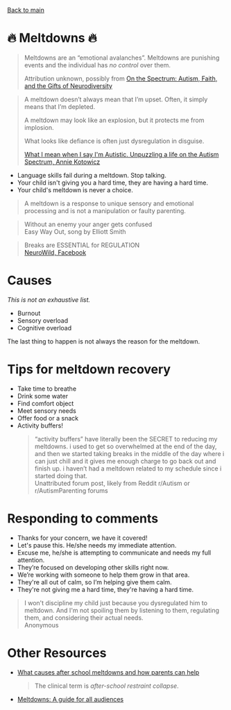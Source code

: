[Back to main](README.md)

# :fire: **Meltdowns** :fire:

> Meltdowns are an “emotional avalanches”.
> Meltdowns are punishing events and the individual has _no control_ over them.
> 
> Attribution unknown, possibly from [On the Spectrum: Autism, Faith, and the Gifts of Neurodiversity](https://www.amazon.com/Spectrum-Autism-Faith-Gifts-Neurodiversity/dp/1587435063)

> A meltdown doesn’t always mean that I’m upset. Often, it simply means that I’m depleted.  
>
> A meltdown may look like an explosion, but it protects me from implosion.  
>
> What looks like defiance is often just dysregulation in disguise.
>
> [What I mean when I say I'm Autistic. Unpuzzling a life on the Autism Spectrum, Annie Kotowicz](https://www.amazon.ca/What-Mean-When-Say-Autistic/dp/B0BJYSTPW2)  

* Language skills fail during a meltdown. Stop talking.
* Your child isn't giving you a hard time, they are having a hard time.
* Your child's meltdown is never a choice.

> A meltdown is a response to unique sensory and emotional processing and is not a manipulation or faulty parenting.


> Without an enemy your anger gets confused  
> Easy Way Out, song by Elliott Smith

> Breaks are ESSENTIAL for REGULATION  
> [NeuroWild, Facebook](https://www.facebook.com/story.php?story_fbid=425767590362263&id=100087870753308&mibextid=WC7FNe&rdid=snFEaSqUFxyunePp)  


# Causes

_This is not an exhaustive list._

* Burnout
* Sensory overload
* Cognitive overload

The last thing to happen is not always the reason for the meltdown.


# Tips for meltdown recovery

* Take time to breathe
* Drink some water
* Find comfort object
* Meet sensory needs
* Offer food or a snack
* Activity buffers!
  > “activity buffers” have literally been the SECRET to reducing my meltdowns. i used to get so overwhelmed at the end of the day, and then we started taking breaks in the middle of the day where i can just chill and it gives me enough charge to go back out and finish up. i haven’t had a meltdown related to my schedule since i started doing that.  
  > Unattributed forum post, likely from Reddit r/Autism or r/AutismParenting forums


# Responding to comments

* Thanks for your concern, we have it covered!
* Let's pause this. He/she needs my immediate attention.
* Excuse me, he/she is attempting to communicate and needs my full attention.
* They’re focused on developing other skills right now.
* We’re working with someone to help them grow in that area.
* They're all out of calm, so I’m helping give them calm.
* They're not giving me a hard time, they're having a hard time.

> I won't discipline my child just because you dysregulated him to meltdown. And I'm not spoiling them by listening to them, regulating them, and considering their actual needs.   
> Anonymous


# Other Resources

* [What causes after school meltdowns and how parents can help](https://www.cbc.ca/news/canada/saskatoon/after-school-meltdowns-what-causes-them-and-how-parents-can-help-1.5741773)
  > The clinical term is _after-school restraint collapse_.
* [Meltdowns: A guide for all audiences](https://www.autism.org.uk/advice-and-guidance/topics/behaviour/meltdowns/all-audiences)